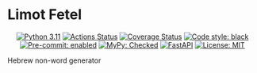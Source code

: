 # Limot Fetel

<p align="center">
<a href="https://www.python.org"><img alt="Python 3.11" src="https://img.shields.io/badge/Python-3.11-3776AB.svg?style=flat&logo=python&logoColor=white"></a>
<a href="https://github.com/ishefi/limot-fetel/actions"><img alt="Actions Status" src="https://github.com/ishefi/limot-fetel/actions/workflows/test.yml/badge.svg"></a>
<a href="https://coveralls.io/github/ishefi/limot-fetel?branch=main"><img alt="Coverage Status" src="https://coveralls.io/repos/github/ishefi/limot-fetel/badge.svg?branch=main"></a>
<a href="https://github.com/psf/black"><img alt="Code style: black" src="https://img.shields.io/badge/code%20style-black-000000.svg"></a>
<a href="https://github.com/pre-commit/pre-commit"><img alt="Pre-commit: enabled" src="https://img.shields.io/badge/pre--commit-enabled-brightgreen?logo=pre-commit&logoColor=white"></a>
<a href="http://mypy-lang.org/"><img alt="MyPy: Checked" src="http://www.mypy-lang.org/static/mypy_badge.svg"></a>
<a href="https://fastapi.tiangolo.com"><img alt="FastAPI" src="https://img.shields.io/badge/FastAPI-0.98.0-009688.svg?style=flat&logo=FastAPI&logoColor=white"></a>
<a href="https://github.com/ishefi/limot-fetel/blob/main/LICENSE"><img alt="License: MIT" src="https://img.shields.io/badge/License-MIT-purple.svg"></a>
</p>

Hebrew non-word generator
